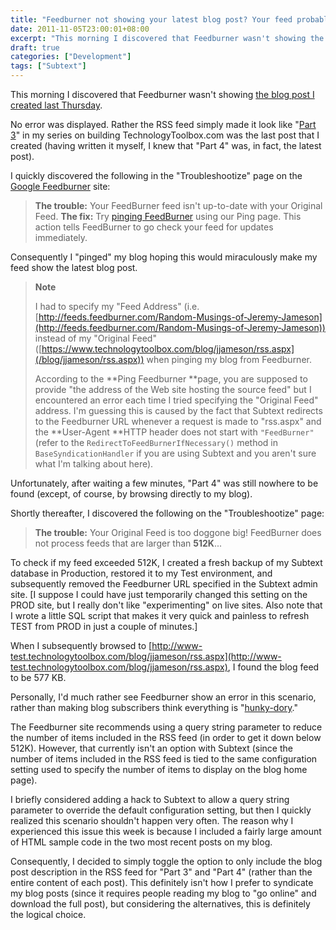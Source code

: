 ```yaml
---
title: "Feedburner not showing your latest blog post? Your feed probably exceeds 512K."
date: 2011-11-05T23:00:01+08:00
excerpt: "This morning I discovered that Feedburner wasn't showing the blog post I created last Thursday. No error was displayed. Rather the RSS feed simply made it look like..."
draft: true
categories: ["Development"]
tags: ["Subtext"]
---
```


This morning I discovered that Feedburner wasn't showing[the blog post I created last Thursday](/blog/jjameson/2011/11/03/building-technologytoolbox-com-part-4).

No error was displayed. Rather the RSS feed simply made it look like "[Part 3](/blog/jjameson/2011/10/27/building-technologytoolbox-com-part-3)" in my series on building TechnologyToolbox.com was the last post that I created (having written it myself, I knew that "Part 4" was, in fact, the latest post).

I quickly discovered the following in the "Troubleshootize" page on the[Google Feedburner](http://feedburner.google.com) site:


> **The trouble:** Your FeedBurner feed isn't up-to-date with 
> 	your Original Feed.
> **The fix:** Try
> 	[pinging FeedBurner](http://feedburner.google.com/fb/a/ping) 
> 	using our Ping page. This action tells FeedBurner to go check your feed 
> 	for updates immediately.


Consequently I "pinged" my blog hoping this would miraculously make my feed show the latest blog post.


> **Note**
> 
> 
> I had to specify my "Feed Address" (i.e.
> 		[http://feeds.feedburner.com/Random-Musings-of-Jeremy-Jameson](http://feeds.feedburner.com/Random-Musings-of-Jeremy-Jameson)) instead 
> 		of my "Original Feed" ([https://www.technologytoolbox.com/blog/jjameson/rss.aspx](/blog/jjameson/rss.aspx)) 
> 		when pinging my blog from Feedburner.
> 
> According to the **Ping Feedburner **page, you are supposed 
> 		to provide "the address of the Web site hosting the source feed" but 
> 		I encountered an error each time I tried specifying the "Original Feed" 
> 		address. I'm guessing this is caused by the fact that Subtext redirects 
> 		to the Feedburner URL whenever a request is made to "rss.aspx" and the
> 		**User-Agent **HTTP header does not start with `"FeedBurner"` (refer to the
> 		`RedirectToFeedBurnerIfNecessary()` method in `BaseSyndicationHandler` if 
> 		you are using Subtext and you aren't sure what I'm talking about here).


Unfortunately, after waiting a few minutes, "Part 4" was still nowhere to be found (except, of course, by browsing directly to my blog).

Shortly thereafter, I discovered the following on the "Troubleshootize" page:


> **The trouble:** Your Original Feed is too doggone big! FeedBurner 
> 	does not process feeds that are larger than **512K**...


To check if my feed exceeded 512K, I created a fresh backup of my Subtext database in Production, restored it to my Test environment, and subsequently removed the Feedburner URL specified in the Subtext admin site. [I suppose I could have just temporarily changed this setting on the PROD site, but I really don't like "experimenting" on live sites. Also note that I wrote a little SQL script that makes it very quick and painless to refresh TEST from PROD in just a couple of minutes.]

When I subsequently browsed to[http://www-test.technologytoolbox.com/blog/jjameson/rss.aspx](http://www-test.technologytoolbox.com/blog/jjameson/rss.aspx), I found the blog feed to be 577 KB.

Personally, I'd much rather see Feedburner show an error in this scenario, rather than making blog subscribers think everything is "[hunky-dory](http://www.merriam-webster.com/dictionary/hunky-dory)."

The Feedburner site recommends using a query string parameter to reduce the number of items included in the RSS feed (in order to get it down below 512K). However, that currently isn't an option with Subtext (since the number of items included in the RSS feed is tied to the same configuration setting used to specify the number of items to display on the blog home page).

I briefly considered adding a hack to Subtext to allow a query string parameter to override the default configuration setting, but then I quickly realized this scenario shouldn't happen very often. The reason why I experienced this issue this week is because I included a fairly large amount of HTML sample code in the two most recent posts on my blog.

Consequently, I decided to simply toggle the option to only include the blog post description in the RSS feed for "Part 3" and "Part 4" (rather than the entire content of each post). This definitely isn't how I prefer to syndicate my blog posts (since it requires people reading my blog to "go online" and download the full post), but considering the alternatives, this is definitely the logical choice.


